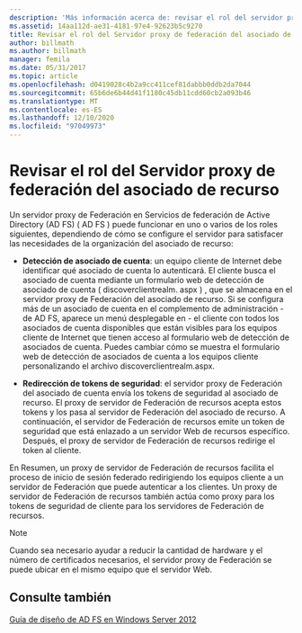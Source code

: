 ```yaml
---
description: 'Más información acerca de: revisar el rol del servidor proxy de Federación en el asociado de recurso'
ms.assetid: 14aa112d-ae31-4181-97e4-92623b5c9270
title: Revisar el rol del Servidor proxy de federación del asociado de recurso
author: billmath
ms.author: billmath
manager: femila
ms.date: 05/31/2017
ms.topic: article
ms.openlocfilehash: d0419028c4b2a9cc411cef81dabbb0ddb2da7044
ms.sourcegitcommit: 65b6de6b44d41f1180c45db11cdd60cb2a093b46
ms.translationtype: MT
ms.contentlocale: es-ES
ms.lasthandoff: 12/10/2020
ms.locfileid: "97049973"
---
```

# <a name="review-the-role-of-the-federation-server-proxy-in-the-resource-partner"></a>Revisar el rol del Servidor proxy de federación del asociado de recurso

Un servidor proxy de Federación en Servicios de federación de Active Directory (AD FS) \( AD FS \) puede funcionar en uno o varios de los roles siguientes, dependiendo de cómo se configure el servidor para satisfacer las necesidades de la organización del asociado de recurso:

-   **Detección de asociado de cuenta**: un equipo cliente de Internet debe identificar qué asociado de cuenta lo autenticará. El cliente busca el asociado de cuenta mediante un formulario web de detección de asociado de cuenta \( discoverclientrealm. aspx \) , que se almacena en el servidor proxy de Federación del asociado de recurso. Si se configura más de un asociado de cuenta en el complemento de administración \- de AD FS, aparece un menú desplegable en \- el cliente con todos los asociados de cuenta disponibles que están visibles para los equipos cliente de Internet que tienen acceso al formulario web de detección de asociados de cuenta. Puedes cambiar cómo se muestra el formulario web de detección de asociados de cuenta a los equipos cliente personalizando el archivo discoverclientrealm.aspx.

-   **Redirección de tokens de seguridad**: el servidor proxy de Federación del asociado de cuenta envía los tokens de seguridad al asociado de recurso. El proxy de servidor de Federación de recursos acepta estos tokens y los pasa al servidor de Federación del asociado de recurso. A continuación, el servidor de Federación de recursos emite un token de seguridad que está enlazado a un servidor Web de recursos específico. Después, el proxy de servidor de Federación de recursos redirige el token al cliente.

En Resumen, un proxy de servidor de Federación de recursos facilita el proceso de inicio de sesión federado redirigiendo los equipos cliente a un servidor de Federación que puede autenticar a los clientes. Un proxy de servidor de Federación de recursos también actúa como proxy para los tokens de seguridad de cliente para los servidores de Federación de recursos.

> [!NOTE]
> Cuando sea necesario ayudar a reducir la cantidad de hardware y el número de certificados necesarios, el servidor proxy de Federación se puede ubicar en el mismo equipo que el servidor Web.

## <a name="see-also"></a>Consulte también
[Guía de diseño de AD FS en Windows Server 2012](AD-FS-Design-Guide-in-Windows-Server-2012.md)


